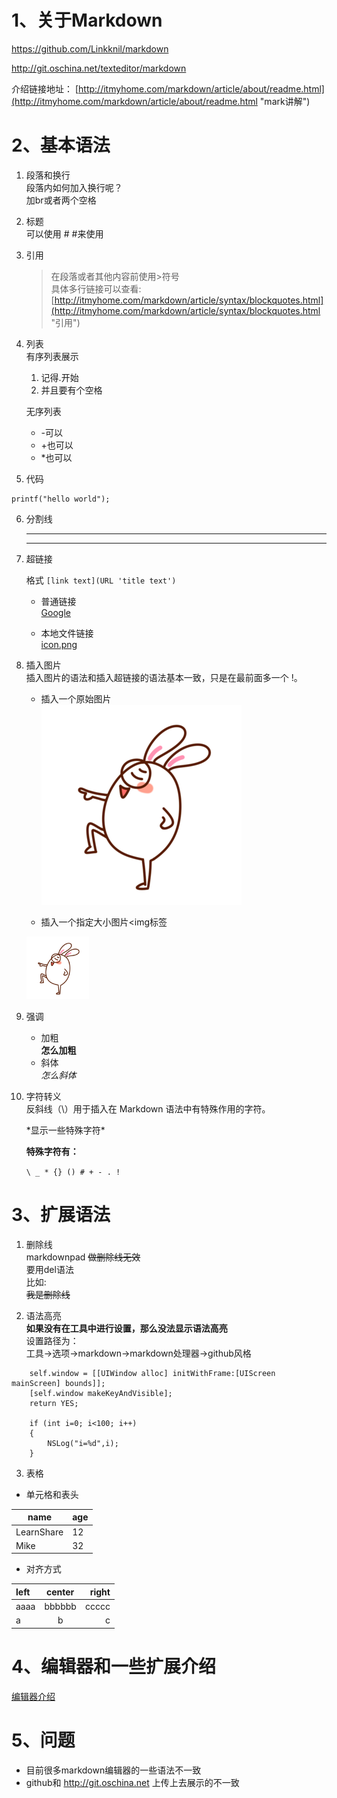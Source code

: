 # 1、关于Markdown #
https://github.com/Linkknil/markdown

http://git.oschina.net/texteditor/markdown

介绍链接地址：
[http://itmyhome.com/markdown/article/about/readme.html](http://itmyhome.com/markdown/article/about/readme.html "mark讲解")

# 2、基本语法 #
1. 段落和换行  
	段落内如何加入换行呢？  
	加br或者两个空格

2. 标题  
	可以使用 # #来使用

3. 引用    
	>在段落或者其他内容前使用>符号  
	具体多行链接可以查看:
	[http://itmyhome.com/markdown/article/syntax/blockquotes.html](http://itmyhome.com/markdown/article/syntax/blockquotes.html "引用")

4. 列表  
	有序列表展示  
	1.  记得.开始
	2.  并且要有个空格
	
	无序列表  
	- -可以  
	+ +也可以  
	* *也可以  
  
5. 代码   

```
printf("hello world");
```
  
  
6. 分割线  
	
	---
	***

7. 超链接  

	格式 `[link text](URL 'title text')`
	
	- 普通链接  
	[Google](http://www.google.com/)  

	- 本地文件链接  
	[icon.png](./imgs/tu.png)  

8. 插入图片  
	插入图片的语法和插入超链接的语法基本一致，只是在最前面多一个 !。

	- 插入一个原始图片  
	![GitHub](./imgs/tu.png "test")  

	- 插入一个指定大小图片<img标签  
	<img src="./imgs/tu.png" title="test"  width="100" height="100"/> 

9. 强调  
	- 加粗  
	  **怎么加粗**  
	- 斜体  
		*怎么斜体*

10. 字符转义  
	反斜线（\）用于插入在 Markdown 语法中有特殊作用的字符。

	\*显示一些特殊字符\*  
	
	**特殊字符有：**  

	`
		\ _ * {} () # + - . !
	`

# 3、扩展语法 #
1. 删除线   
    markdownpad ~~做删除线无效~~  
	要用del语法  
	比如:  
	<del>我是删除线</del>		

2. 语法高亮  
	**如果没有在工具中进行设置，那么没法显示语法高亮**  
	设置路径为：  
	工具->选项->markdown->markdown处理器->github风格

```objc
	self.window = [[UIWindow alloc] initWithFrame:[UIScreen mainScreen] bounds]];
	[self.window makeKeyAndVisible];
	return YES;

	if (int i=0; i<100; i++)
	{
		NSLog("i=%d",i);
	}
```

3. 表格  
  - 单元格和表头   
	
|    name    | age |
| ---------- | --- |
| LearnShare |  12 |
| Mike       |  32 |

   - 对齐方式   
		
| left | center | right |
| :--- | :----: | ----: |
| aaaa | bbbbbb | ccccc |
| a    | b      | c     |

# 4、编辑器和一些扩展介绍 #

[编辑器介绍](http://itmyhome.com/markdown/article/tools/readme.html "编辑器和扩展介绍")

# 5、问题 #
- 目前很多markdown编辑器的一些语法不一致
- github和 http://git.oschina.net 上传上去展示的不一致

	
	
	
